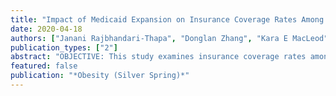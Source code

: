 ```yaml
---
title: "Impact of Medicaid Expansion on Insurance Coverage Rates Among Adult Populations with Low Income and by Obesity Status."
date: 2020-04-18
authors: ["Janani Rajbhandari-Thapa", "Donglan Zhang", "Kara E MacLeod", "Kiran Thapa"]
publication_types: ["2"]
abstract: "OBJECTIVE: This study examines insurance coverage rates among working-age adults with low income and with or without obesity before and after Medicaid expansion under the Affordable Care Act. METHODS: Individual-level data on noninstitutionalized and nonpregnant adult participants aged 18 to 64 years with household income below $15,000 from the Centers for Disease Control and Prevention 2006-2017 Behavioral Risk Factor Surveillance System were used. A difference-in-differences design with logistic regression was used to examine the likelihood of insurance coverage before and after Medicaid expansion. RESULTS: Working-age adults (analytic sample N = 316,151) who were white, female, less educated, unemployed, and living in a Medicaid-expansion state were more likely to have insurance coverage. The insurance coverage rate in Medicaid-expanded states in years after expansion increased for both subgroups with and without obesity. However, the increase was slightly lower for the subpopulation with obesity (5.59%, 95% CI: 2.35%-8.83%) compared with the subpopulation without obesity (7.35%, 95% CI: 5.35%-9.34%). CONCLUSIONS: Increased attention should be paid to reduce insurance coverage barriers for working-age adults with low income and obesity to address potential health disparities caused by lack of access to care. This is important, as access to care provides opportunities to increase prevention and treatment-oriented services to address obesity and associated health care costs."
featured: false
publication: "*Obesity (Silver Spring)*"
---
```

